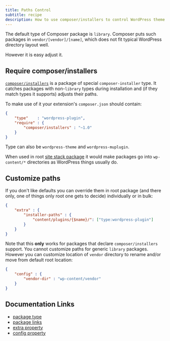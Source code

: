 ```yaml
---
title: Paths Control
subtitle: recipe
description: How to use composer/installers to control WordPress theme and plugin paths
---
```


The default type of Composer package is `library`. Composer puts such packages in `vendor/[vendor]/[name]`, which does not fit typical WordPress directory layout well.

However it is easy adjust it.

## Require composer/installers

[`composer/installers`](https://github.com/composer/installers) is a package of special `composer-installer` type. It catches packages with non-`library` types during installation and (if they match types it supports) adjusts their paths.

To make use of it your extension's `composer.json` should contain:

```json
{
    "type"    : "wordpress-plugin",
    "require" : {
        "composer/installers" : "~1.0"
    }
}
```

Type can also be `wordpress-theme` and `wordpress-muplugin`.

When used in root [site stack package](/recipe/site-stack) it would make packages go into `wp-content/*` directories as WordPress things usually do.

## Customize paths

If you don't like defaults you can override them in root package (and there only, one of things only root one gets to decide) individually or in bulk:

```json
{
    "extra" : {
        "installer-paths" : {
            "content/plugins/{$name}/": ["type:wordpress-plugin"]
        }
    }
}
```

Note that this **only** works for packages that declare `composer/installers` support. You cannot customize paths for generic `library` packages. However you can customize location of `vendor` directory to rename and/or move from default root location:

```json
{
    "config" : {
        "vendor-dir" : "wp-content/vendor"
    }
}
```

## Documentation Links

 - [package type](http://getcomposer.org/doc/04-schema.md#type)
 - [package links](http://getcomposer.org/doc/04-schema.md#package-links)
 - [extra property](http://getcomposer.org/doc/04-schema.md#extra)
 - [config property](http://getcomposer.org/doc/04-schema.md#config)